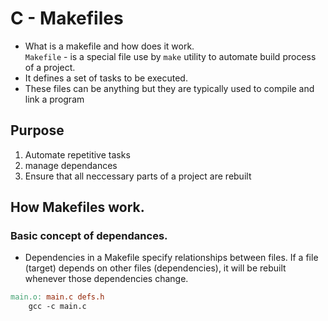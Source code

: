 # C - Makefiles

- What is a makefile and how does it work.  
`Makefile` - is a special file use by `make` utility to automate build process of a project.  
- It defines a set of tasks to be executed.  
- These files can be anything but they are typically used to compile and link a program

## Purpose
1. Automate repetitive tasks
2. manage dependances
3. Ensure that all neccessary parts of a project are rebuilt

## How Makefiles work.
### Basic concept of dependances.
- Dependencies in a Makefile specify relationships between files. If a file (target) depends on other files (dependencies), it will be rebuilt whenever those dependencies change.

```makefile
main.o: main.c defs.h
    gcc -c main.c
```
